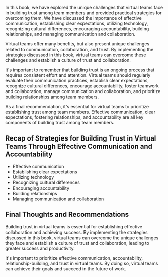 
In this book, we have explored the unique challenges that virtual teams face in building trust among team members and provided practical strategies for overcoming them. We have discussed the importance of effective communication, establishing clear expectations, utilizing technology, recognizing cultural differences, encouraging accountability, building relationships, and managing communication and collaboration.

Virtual teams offer many benefits, but also present unique challenges related to communication, collaboration, and trust. By implementing the strategies discussed in this book, virtual teams can overcome these challenges and establish a culture of trust and collaboration.

It's important to remember that building trust is an ongoing process that requires consistent effort and attention. Virtual teams should regularly evaluate their communication practices, establish clear expectations, recognize cultural differences, encourage accountability, foster teamwork and collaboration, manage communication and collaboration, and prioritize building relationships among team members.

As a final recommendation, it's essential for virtual teams to prioritize establishing trust among team members. Effective communication, clear expectations, fostering relationships, and accountability are all key components of building trust among team members.

Recap of Strategies for Building Trust in Virtual Teams Through Effective Communication and Accountability
----------------------------------------------------------------------------------------------------------

* Effective communication
* Establishing clear expectations
* Utilizing technology
* Recognizing cultural differences
* Encouraging accountability
* Building relationships
* Managing communication and collaboration

Final Thoughts and Recommendations
----------------------------------

Building trust in virtual teams is essential for establishing effective collaboration and achieving success. By implementing the strategies discussed in this book, virtual teams can overcome the unique challenges they face and establish a culture of trust and collaboration, leading to greater success and productivity.

It's important to prioritize effective communication, accountability, relationship-building, and trust in virtual teams. By doing so, virtual teams can achieve their goals and succeed in the future of work.